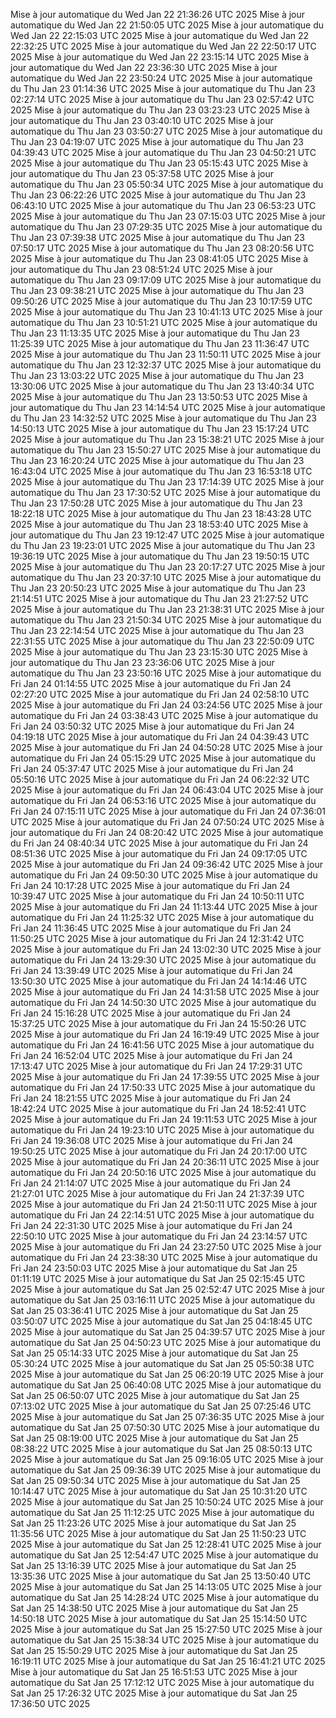 Mise à jour automatique du Wed Jan 22 21:36:26 UTC 2025
Mise à jour automatique du Wed Jan 22 21:50:05 UTC 2025
Mise à jour automatique du Wed Jan 22 22:15:03 UTC 2025
Mise à jour automatique du Wed Jan 22 22:32:25 UTC 2025
Mise à jour automatique du Wed Jan 22 22:50:17 UTC 2025
Mise à jour automatique du Wed Jan 22 23:15:14 UTC 2025
Mise à jour automatique du Wed Jan 22 23:36:30 UTC 2025
Mise à jour automatique du Wed Jan 22 23:50:24 UTC 2025
Mise à jour automatique du Thu Jan 23 01:14:36 UTC 2025
Mise à jour automatique du Thu Jan 23 02:27:14 UTC 2025
Mise à jour automatique du Thu Jan 23 02:57:42 UTC 2025
Mise à jour automatique du Thu Jan 23 03:23:23 UTC 2025
Mise à jour automatique du Thu Jan 23 03:40:10 UTC 2025
Mise à jour automatique du Thu Jan 23 03:50:27 UTC 2025
Mise à jour automatique du Thu Jan 23 04:19:07 UTC 2025
Mise à jour automatique du Thu Jan 23 04:39:43 UTC 2025
Mise à jour automatique du Thu Jan 23 04:50:21 UTC 2025
Mise à jour automatique du Thu Jan 23 05:15:43 UTC 2025
Mise à jour automatique du Thu Jan 23 05:37:58 UTC 2025
Mise à jour automatique du Thu Jan 23 05:50:34 UTC 2025
Mise à jour automatique du Thu Jan 23 06:22:26 UTC 2025
Mise à jour automatique du Thu Jan 23 06:43:10 UTC 2025
Mise à jour automatique du Thu Jan 23 06:53:23 UTC 2025
Mise à jour automatique du Thu Jan 23 07:15:03 UTC 2025
Mise à jour automatique du Thu Jan 23 07:29:35 UTC 2025
Mise à jour automatique du Thu Jan 23 07:39:38 UTC 2025
Mise à jour automatique du Thu Jan 23 07:50:17 UTC 2025
Mise à jour automatique du Thu Jan 23 08:20:56 UTC 2025
Mise à jour automatique du Thu Jan 23 08:41:05 UTC 2025
Mise à jour automatique du Thu Jan 23 08:51:24 UTC 2025
Mise à jour automatique du Thu Jan 23 09:17:09 UTC 2025
Mise à jour automatique du Thu Jan 23 09:38:21 UTC 2025
Mise à jour automatique du Thu Jan 23 09:50:26 UTC 2025
Mise à jour automatique du Thu Jan 23 10:17:59 UTC 2025
Mise à jour automatique du Thu Jan 23 10:41:13 UTC 2025
Mise à jour automatique du Thu Jan 23 10:51:21 UTC 2025
Mise à jour automatique du Thu Jan 23 11:13:35 UTC 2025
Mise à jour automatique du Thu Jan 23 11:25:39 UTC 2025
Mise à jour automatique du Thu Jan 23 11:36:47 UTC 2025
Mise à jour automatique du Thu Jan 23 11:50:11 UTC 2025
Mise à jour automatique du Thu Jan 23 12:32:37 UTC 2025
Mise à jour automatique du Thu Jan 23 13:03:22 UTC 2025
Mise à jour automatique du Thu Jan 23 13:30:06 UTC 2025
Mise à jour automatique du Thu Jan 23 13:40:34 UTC 2025
Mise à jour automatique du Thu Jan 23 13:50:53 UTC 2025
Mise à jour automatique du Thu Jan 23 14:14:54 UTC 2025
Mise à jour automatique du Thu Jan 23 14:32:52 UTC 2025
Mise à jour automatique du Thu Jan 23 14:50:13 UTC 2025
Mise à jour automatique du Thu Jan 23 15:17:24 UTC 2025
Mise à jour automatique du Thu Jan 23 15:38:21 UTC 2025
Mise à jour automatique du Thu Jan 23 15:50:27 UTC 2025
Mise à jour automatique du Thu Jan 23 16:20:24 UTC 2025
Mise à jour automatique du Thu Jan 23 16:43:04 UTC 2025
Mise à jour automatique du Thu Jan 23 16:53:18 UTC 2025
Mise à jour automatique du Thu Jan 23 17:14:39 UTC 2025
Mise à jour automatique du Thu Jan 23 17:30:52 UTC 2025
Mise à jour automatique du Thu Jan 23 17:50:28 UTC 2025
Mise à jour automatique du Thu Jan 23 18:22:18 UTC 2025
Mise à jour automatique du Thu Jan 23 18:43:28 UTC 2025
Mise à jour automatique du Thu Jan 23 18:53:40 UTC 2025
Mise à jour automatique du Thu Jan 23 19:12:47 UTC 2025
Mise à jour automatique du Thu Jan 23 19:23:01 UTC 2025
Mise à jour automatique du Thu Jan 23 19:36:19 UTC 2025
Mise à jour automatique du Thu Jan 23 19:50:15 UTC 2025
Mise à jour automatique du Thu Jan 23 20:17:27 UTC 2025
Mise à jour automatique du Thu Jan 23 20:37:10 UTC 2025
Mise à jour automatique du Thu Jan 23 20:50:23 UTC 2025
Mise à jour automatique du Thu Jan 23 21:14:51 UTC 2025
Mise à jour automatique du Thu Jan 23 21:27:52 UTC 2025
Mise à jour automatique du Thu Jan 23 21:38:31 UTC 2025
Mise à jour automatique du Thu Jan 23 21:50:34 UTC 2025
Mise à jour automatique du Thu Jan 23 22:14:54 UTC 2025
Mise à jour automatique du Thu Jan 23 22:31:55 UTC 2025
Mise à jour automatique du Thu Jan 23 22:50:09 UTC 2025
Mise à jour automatique du Thu Jan 23 23:15:30 UTC 2025
Mise à jour automatique du Thu Jan 23 23:36:06 UTC 2025
Mise à jour automatique du Thu Jan 23 23:50:16 UTC 2025
Mise à jour automatique du Fri Jan 24 01:14:55 UTC 2025
Mise à jour automatique du Fri Jan 24 02:27:20 UTC 2025
Mise à jour automatique du Fri Jan 24 02:58:10 UTC 2025
Mise à jour automatique du Fri Jan 24 03:24:56 UTC 2025
Mise à jour automatique du Fri Jan 24 03:38:43 UTC 2025
Mise à jour automatique du Fri Jan 24 03:50:32 UTC 2025
Mise à jour automatique du Fri Jan 24 04:19:18 UTC 2025
Mise à jour automatique du Fri Jan 24 04:39:43 UTC 2025
Mise à jour automatique du Fri Jan 24 04:50:28 UTC 2025
Mise à jour automatique du Fri Jan 24 05:15:29 UTC 2025
Mise à jour automatique du Fri Jan 24 05:37:47 UTC 2025
Mise à jour automatique du Fri Jan 24 05:50:16 UTC 2025
Mise à jour automatique du Fri Jan 24 06:22:32 UTC 2025
Mise à jour automatique du Fri Jan 24 06:43:04 UTC 2025
Mise à jour automatique du Fri Jan 24 06:53:16 UTC 2025
Mise à jour automatique du Fri Jan 24 07:15:11 UTC 2025
Mise à jour automatique du Fri Jan 24 07:36:01 UTC 2025
Mise à jour automatique du Fri Jan 24 07:50:24 UTC 2025
Mise à jour automatique du Fri Jan 24 08:20:42 UTC 2025
Mise à jour automatique du Fri Jan 24 08:40:34 UTC 2025
Mise à jour automatique du Fri Jan 24 08:51:36 UTC 2025
Mise à jour automatique du Fri Jan 24 09:17:05 UTC 2025
Mise à jour automatique du Fri Jan 24 09:36:42 UTC 2025
Mise à jour automatique du Fri Jan 24 09:50:30 UTC 2025
Mise à jour automatique du Fri Jan 24 10:17:28 UTC 2025
Mise à jour automatique du Fri Jan 24 10:39:47 UTC 2025
Mise à jour automatique du Fri Jan 24 10:50:11 UTC 2025
Mise à jour automatique du Fri Jan 24 11:13:44 UTC 2025
Mise à jour automatique du Fri Jan 24 11:25:32 UTC 2025
Mise à jour automatique du Fri Jan 24 11:36:45 UTC 2025
Mise à jour automatique du Fri Jan 24 11:50:25 UTC 2025
Mise à jour automatique du Fri Jan 24 12:31:42 UTC 2025
Mise à jour automatique du Fri Jan 24 13:02:30 UTC 2025
Mise à jour automatique du Fri Jan 24 13:29:30 UTC 2025
Mise à jour automatique du Fri Jan 24 13:39:49 UTC 2025
Mise à jour automatique du Fri Jan 24 13:50:30 UTC 2025
Mise à jour automatique du Fri Jan 24 14:14:46 UTC 2025
Mise à jour automatique du Fri Jan 24 14:31:58 UTC 2025
Mise à jour automatique du Fri Jan 24 14:50:30 UTC 2025
Mise à jour automatique du Fri Jan 24 15:16:28 UTC 2025
Mise à jour automatique du Fri Jan 24 15:37:25 UTC 2025
Mise à jour automatique du Fri Jan 24 15:50:26 UTC 2025
Mise à jour automatique du Fri Jan 24 16:19:49 UTC 2025
Mise à jour automatique du Fri Jan 24 16:41:56 UTC 2025
Mise à jour automatique du Fri Jan 24 16:52:04 UTC 2025
Mise à jour automatique du Fri Jan 24 17:13:47 UTC 2025
Mise à jour automatique du Fri Jan 24 17:29:31 UTC 2025
Mise à jour automatique du Fri Jan 24 17:39:55 UTC 2025
Mise à jour automatique du Fri Jan 24 17:50:33 UTC 2025
Mise à jour automatique du Fri Jan 24 18:21:55 UTC 2025
Mise à jour automatique du Fri Jan 24 18:42:24 UTC 2025
Mise à jour automatique du Fri Jan 24 18:52:41 UTC 2025
Mise à jour automatique du Fri Jan 24 19:11:53 UTC 2025
Mise à jour automatique du Fri Jan 24 19:23:10 UTC 2025
Mise à jour automatique du Fri Jan 24 19:36:08 UTC 2025
Mise à jour automatique du Fri Jan 24 19:50:25 UTC 2025
Mise à jour automatique du Fri Jan 24 20:17:00 UTC 2025
Mise à jour automatique du Fri Jan 24 20:36:11 UTC 2025
Mise à jour automatique du Fri Jan 24 20:50:16 UTC 2025
Mise à jour automatique du Fri Jan 24 21:14:07 UTC 2025
Mise à jour automatique du Fri Jan 24 21:27:01 UTC 2025
Mise à jour automatique du Fri Jan 24 21:37:39 UTC 2025
Mise à jour automatique du Fri Jan 24 21:50:11 UTC 2025
Mise à jour automatique du Fri Jan 24 22:14:51 UTC 2025
Mise à jour automatique du Fri Jan 24 22:31:30 UTC 2025
Mise à jour automatique du Fri Jan 24 22:50:10 UTC 2025
Mise à jour automatique du Fri Jan 24 23:14:57 UTC 2025
Mise à jour automatique du Fri Jan 24 23:27:50 UTC 2025
Mise à jour automatique du Fri Jan 24 23:38:30 UTC 2025
Mise à jour automatique du Fri Jan 24 23:50:03 UTC 2025
Mise à jour automatique du Sat Jan 25 01:11:19 UTC 2025
Mise à jour automatique du Sat Jan 25 02:15:45 UTC 2025
Mise à jour automatique du Sat Jan 25 02:52:47 UTC 2025
Mise à jour automatique du Sat Jan 25 03:16:11 UTC 2025
Mise à jour automatique du Sat Jan 25 03:36:41 UTC 2025
Mise à jour automatique du Sat Jan 25 03:50:07 UTC 2025
Mise à jour automatique du Sat Jan 25 04:18:45 UTC 2025
Mise à jour automatique du Sat Jan 25 04:39:57 UTC 2025
Mise à jour automatique du Sat Jan 25 04:50:23 UTC 2025
Mise à jour automatique du Sat Jan 25 05:14:33 UTC 2025
Mise à jour automatique du Sat Jan 25 05:30:24 UTC 2025
Mise à jour automatique du Sat Jan 25 05:50:38 UTC 2025
Mise à jour automatique du Sat Jan 25 06:20:19 UTC 2025
Mise à jour automatique du Sat Jan 25 06:40:08 UTC 2025
Mise à jour automatique du Sat Jan 25 06:50:07 UTC 2025
Mise à jour automatique du Sat Jan 25 07:13:02 UTC 2025
Mise à jour automatique du Sat Jan 25 07:25:46 UTC 2025
Mise à jour automatique du Sat Jan 25 07:36:35 UTC 2025
Mise à jour automatique du Sat Jan 25 07:50:30 UTC 2025
Mise à jour automatique du Sat Jan 25 08:19:00 UTC 2025
Mise à jour automatique du Sat Jan 25 08:38:22 UTC 2025
Mise à jour automatique du Sat Jan 25 08:50:13 UTC 2025
Mise à jour automatique du Sat Jan 25 09:16:05 UTC 2025
Mise à jour automatique du Sat Jan 25 09:36:39 UTC 2025
Mise à jour automatique du Sat Jan 25 09:50:34 UTC 2025
Mise à jour automatique du Sat Jan 25 10:14:47 UTC 2025
Mise à jour automatique du Sat Jan 25 10:31:20 UTC 2025
Mise à jour automatique du Sat Jan 25 10:50:24 UTC 2025
Mise à jour automatique du Sat Jan 25 11:12:25 UTC 2025
Mise à jour automatique du Sat Jan 25 11:23:26 UTC 2025
Mise à jour automatique du Sat Jan 25 11:35:56 UTC 2025
Mise à jour automatique du Sat Jan 25 11:50:23 UTC 2025
Mise à jour automatique du Sat Jan 25 12:28:41 UTC 2025
Mise à jour automatique du Sat Jan 25 12:54:47 UTC 2025
Mise à jour automatique du Sat Jan 25 13:16:39 UTC 2025
Mise à jour automatique du Sat Jan 25 13:35:36 UTC 2025
Mise à jour automatique du Sat Jan 25 13:50:40 UTC 2025
Mise à jour automatique du Sat Jan 25 14:13:05 UTC 2025
Mise à jour automatique du Sat Jan 25 14:28:24 UTC 2025
Mise à jour automatique du Sat Jan 25 14:38:50 UTC 2025
Mise à jour automatique du Sat Jan 25 14:50:18 UTC 2025
Mise à jour automatique du Sat Jan 25 15:14:50 UTC 2025
Mise à jour automatique du Sat Jan 25 15:27:50 UTC 2025
Mise à jour automatique du Sat Jan 25 15:38:34 UTC 2025
Mise à jour automatique du Sat Jan 25 15:50:29 UTC 2025
Mise à jour automatique du Sat Jan 25 16:19:11 UTC 2025
Mise à jour automatique du Sat Jan 25 16:41:21 UTC 2025
Mise à jour automatique du Sat Jan 25 16:51:53 UTC 2025
Mise à jour automatique du Sat Jan 25 17:12:12 UTC 2025
Mise à jour automatique du Sat Jan 25 17:26:32 UTC 2025
Mise à jour automatique du Sat Jan 25 17:36:50 UTC 2025
